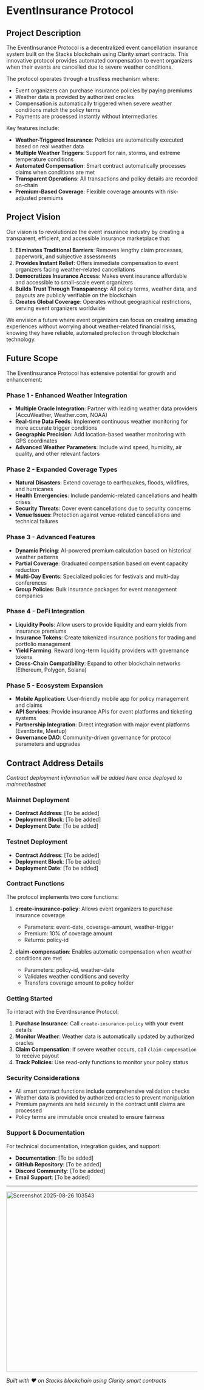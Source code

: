 # EventInsurance Protocol

## Project Description

The EventInsurance Protocol is a decentralized event cancellation insurance system built on the Stacks blockchain using Clarity smart contracts. This innovative protocol provides automated compensation to event organizers when their events are cancelled due to severe weather conditions.

The protocol operates through a trustless mechanism where:
- Event organizers can purchase insurance policies by paying premiums
- Weather data is provided by authorized oracles
- Compensation is automatically triggered when severe weather conditions match the policy terms
- Payments are processed instantly without intermediaries

Key features include:
- **Weather-Triggered Insurance**: Policies are automatically executed based on real weather data
- **Multiple Weather Triggers**: Support for rain, storms, and extreme temperature conditions
- **Automated Compensation**: Smart contract automatically processes claims when conditions are met
- **Transparent Operations**: All transactions and policy details are recorded on-chain
- **Premium-Based Coverage**: Flexible coverage amounts with risk-adjusted premiums

## Project Vision

Our vision is to revolutionize the event insurance industry by creating a transparent, efficient, and accessible insurance marketplace that:

1. **Eliminates Traditional Barriers**: Removes lengthy claim processes, paperwork, and subjective assessments
2. **Provides Instant Relief**: Offers immediate compensation to event organizers facing weather-related cancellations
3. **Democratizes Insurance Access**: Makes event insurance affordable and accessible to small-scale event organizers
4. **Builds Trust Through Transparency**: All policy terms, weather data, and payouts are publicly verifiable on the blockchain
5. **Creates Global Coverage**: Operates without geographical restrictions, serving event organizers worldwide

We envision a future where event organizers can focus on creating amazing experiences without worrying about weather-related financial risks, knowing they have reliable, automated protection through blockchain technology.

## Future Scope

The EventInsurance Protocol has extensive potential for growth and enhancement:

### Phase 1 - Enhanced Weather Integration
- **Multiple Oracle Integration**: Partner with leading weather data providers (AccuWeather, Weather.com, NOAA)
- **Real-time Data Feeds**: Implement continuous weather monitoring for more accurate trigger conditions
- **Geographic Precision**: Add location-based weather monitoring with GPS coordinates
- **Advanced Weather Parameters**: Include wind speed, humidity, air quality, and other relevant factors

### Phase 2 - Expanded Coverage Types
- **Natural Disasters**: Extend coverage to earthquakes, floods, wildfires, and hurricanes
- **Health Emergencies**: Include pandemic-related cancellations and health crises
- **Security Threats**: Cover event cancellations due to security concerns
- **Venue Issues**: Protection against venue-related cancellations and technical failures

### Phase 3 - Advanced Features
- **Dynamic Pricing**: AI-powered premium calculation based on historical weather patterns
- **Partial Coverage**: Graduated compensation based on event capacity reduction
- **Multi-Day Events**: Specialized policies for festivals and multi-day conferences
- **Group Policies**: Bulk insurance packages for event management companies

### Phase 4 - DeFi Integration
- **Liquidity Pools**: Allow users to provide liquidity and earn yields from insurance premiums
- **Insurance Tokens**: Create tokenized insurance positions for trading and portfolio management
- **Yield Farming**: Reward long-term liquidity providers with governance tokens
- **Cross-Chain Compatibility**: Expand to other blockchain networks (Ethereum, Polygon, Solana)

### Phase 5 - Ecosystem Expansion
- **Mobile Application**: User-friendly mobile app for policy management and claims
- **API Services**: Provide insurance APIs for event platforms and ticketing systems
- **Partnership Integration**: Direct integration with major event platforms (Eventbrite, Meetup)
- **Governance DAO**: Community-driven governance for protocol parameters and upgrades

## Contract Address Details

*Contract deployment information will be added here once deployed to mainnet/testnet*

### Mainnet Deployment
- **Contract Address**: [To be added]
- **Deployment Block**: [To be added]
- **Deployment Date**: [To be added]

### Testnet Deployment
- **Contract Address**: [To be added]
- **Deployment Block**: [To be added]
- **Deployment Date**: [To be added]

### Contract Functions
The protocol implements two core functions:

1. **create-insurance-policy**: Allows event organizers to purchase insurance coverage
   - Parameters: event-date, coverage-amount, weather-trigger
   - Premium: 10% of coverage amount
   - Returns: policy-id

2. **claim-compensation**: Enables automatic compensation when weather conditions are met
   - Parameters: policy-id, weather-date
   - Validates weather conditions and severity
   - Transfers coverage amount to policy holder

### Getting Started

To interact with the EventInsurance Protocol:

1. **Purchase Insurance**: Call `create-insurance-policy` with your event details
2. **Monitor Weather**: Weather data is automatically updated by authorized oracles
3. **Claim Compensation**: If severe weather occurs, call `claim-compensation` to receive payout
4. **Track Policies**: Use read-only functions to monitor your policy status

### Security Considerations

- All smart contract functions include comprehensive validation checks
- Weather data is provided by authorized oracles to prevent manipulation
- Premium payments are held securely in the contract until claims are processed
- Policy terms are immutable once created to ensure fairness

### Support & Documentation

For technical documentation, integration guides, and support:
- **Documentation**: [To be added]
- **GitHub Repository**: [To be added]
- **Discord Community**: [To be added]
- **Email Support**: [To be added]

---
<img width="991" height="475" alt="Screenshot 2025-08-26 103543" src="https://github.com/user-attachments/assets/fafac5de-9b25-48d6-aed5-65954f17d51c" />

*Built with ❤️ on Stacks blockchain using Clarity smart contracts*
